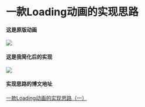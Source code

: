 # 一款Loading动画的实现思路

#### 这是原版动画
![](http://upload-images.jianshu.io/upload_images/1013170-f4ff25b49b577aee.gif?imageMogr2/auto-orient/strip)

#### 这是我简化后的实现
![](http://upload-images.jianshu.io/upload_images/1013170-7e91e5afe24074b9.gif?imageMogr2/auto-orient/strip)

#### 实现思路的博文地址
[一款Loading动画的实现思路（一）](http://www.jianshu.com/p/1c6a2de68753)

